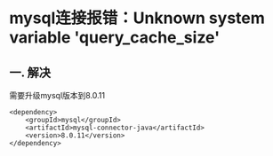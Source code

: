 # mysql连接报错：Unknown system variable 'query_cache_size'

## 一. 解决
需要升级mysql版本到8.0.11

```shell
<dependency>
    <groupId>mysql</groupId>
    <artifactId>mysql-connector-java</artifactId>
    <version>8.0.11</version>
</dependency>
```
